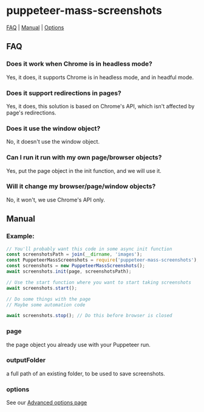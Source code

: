 # puppeteer-mass-screenshots
[FAQ](#FAQ "FAQ") | [Manual](#Manual "Manual") | [Options](Options.md "Options")

<a name="FAQ"></a>
## FAQ

### Does it work when Chrome is in headless mode?
Yes, it does, it supports Chrome is in headless mode, and in headful mode.

### Does it support redirections in pages?
Yes, it does, this solution is based on Chrome's API, 
which isn't affected by page's redirections.

### Does it use the window object?
No, it doesn't use the window object.

### Can I run it run with my own page/browser objects?
Yes, put the page object in the init function, and we will use it.

### Will it change my browser/page/window objects?
No, it won't, we use Chrome's API only.

<a name="Manual"></a>
## Manual
### Example:
```javascript
// You'll probably want this code in some async init function
const screenshotsPath = join(__dirname, 'images');
const PuppeteerMassScreenshots = require('puppeteer-mass-screenshots');
const screenshots = new PuppeteerMassScreenshots();
await screenshots.init(page, screenshotsPath);

// Use the start function where you want to start taking screenshots
await screenshots.start();

// Do some things with the page
// Maybe some automation code

await screenshots.stop(); // Do this before browser is closed

```

### page 
the page object you already use with your Puppeteer run.

### outputFolder
a full path of an existing folder, to be used to save screenshots.

### options
See our [Advanced options page](Options.md "Puppeteer mass screenshots - advanced options") 

